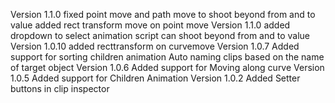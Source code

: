 Version 1.1.0
fixed point move and path move to shoot beyond from and to value
added rect transform move on point move
Version 1.1.0
added dropdown to select animation script
can shoot beyond from and to value
Version 1.0.10
added recttransform on curvemove
Version 1.0.7
Added support for sorting children animation
Auto naming clips based on the name of target object
Version 1.0.6
Added support for Moving along curve
Version 1.0.5
Added support for Children Animation
Version 1.0.2
Added Setter buttons in clip inspector